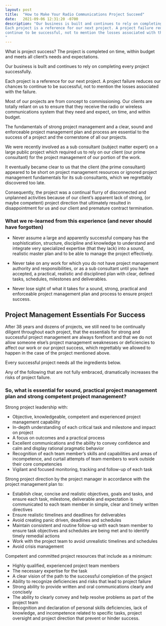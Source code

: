 ```yaml
---
layout: post
title:  "How to Make Your Radio Communications Project Succeed"
date:   2021-09-06 12:31:20 -0700
description: "Our business is built and continues to rely on completing every project successfully.
Each project is a reference for our next project. A project failure reduces our chances to
continue to be successful, not to mention the losses associated with the failure.
"
---
```

What is project success? The project is completed on time, within budget and meets all client’s
needs and expectations.

Our business is built and continues to rely on completing every project successfully.

Each project is a reference for our next project. A project failure reduces our chances to
continue to be successful, not to mention the losses associated with the failure.

Most of our projects are from concept to commissioning. Our clients are totally reliant on us to
ensure that they receive the radio or wireless communications system that they need and
expect, on time, and within budget.

The fundamentals of strong project management and a clear, sound and enforceable project
management plan and process are essential to the success of a project and the cornerstone of
all our projects.

We were recently involved as a sub consultant (subject matter expert) on a large public project
which required us to rely on our client (our prime consultant) for the project management of our
portion of the work.

It eventually became clear to us that the client (the prime consultant) appeared to be short on project management resources or ignored project management fundamentals for its sub consultants, which we regrettably discovered too late.

Consequently, the project was a continual flurry of disconnected and unplanned activities because of our client’s apparent lack of strong, (or maybe competent) project direction  that ultimately resulted in disappointment for us and our client and premature contract termination.

### What we re-learned from this experience (and never should have forgotten)

- Never assume a large and apparently successful company has the sophistication,
structure, discipline and knowledge to understand and integrate very specialized expertise (that
they lack) into a sound, realistic master plan and to be able to manage the project effectively.

- Never take on any work for which you do not have project management authority and
responsibilities, or as a sub consultant until you have accepted, a practical, realistic and
disciplined plan with clear, defined tasks, schedules, milestones and deliverables.

- Never lose sight of what it takes for a sound, strong, practical and enforceable project
management plan and process to ensure project success.

## Project Management Essentials For Success

After 38 years and dozens of projects, we still need to be continually diligent throughout each
project, that the essentials for strong and successful project management are always forefront
and that we do not allow someone else’s project management weaknesses or deficiencies to
affect our work or our project success, which regrettably we allowed to happen in the case of the
project mentioned above.

Every successful project needs all the ingredients below.

Any of the following that are not fully embraced, dramatically increases the risks of project
failure.

### So, what is essential for sound, practical project management plan and strong competent project management?

Strong project leadership with:

- Objective, knowledgeable, competent and experienced project management capability
- In-depth understanding of each critical task and milestone and impact on project
- A focus on outcomes and a practical process
- Excellent communications and the ability to convey confidence and calm and
display rational pragmatic behavior
- Recognition of each team member’s skills and capabilities and areas of
incompetence, and curtail attempts of team members to work outside their core
competencies
- Vigilant and focused monitoring, tracking and follow-up of each task

Strong project direction by the project manager in accordance with the project
management plan to:

- Establish clear, concise and realistic objectives, goals and tasks, and ensure
each task, milestone, deliverable and expectation is communicated to each team
member in simple, clear and timely written directives
- Ensure realistic timelines and deadlines for deliverables
- Avoid creating panic driven, deadlines and schedules
- Maintain consistent and routine follow-up with each team member to ensure task
objectives and schedules are being met and to identify timely remedial actions
- Work with the project team to avoid unrealistic timelines and schedules
- Avoid crisis management

Competent and committed project resources that include as a minimum:

- Highly qualified, experienced project team members
- The necessary expertise for the task
- A clear vision of the path to the successful completion of the project
- Ability to recognize deficiencies and risks that lead to project failure
- Strong ability to provide written and oral communications clearly and concisely
- The ability to clearly convey and help resolve problems as part of the project
team
- Recognition and declaration of personal skills deficiencies, lack of knowledge,
and incompetence related to specific tasks, project oversight and project direction
that prevent or hinder success.

